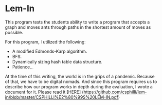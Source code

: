 # Lem-In
This program tests the students ability to write a program that accepts a graph and moves ants through paths in the shortest amount of moves as possible.

For this program, I utilized the following:

* A modified Edmonds-Karp algorithm.
* BFS.
* Dynamically sizing hash table data structure.
* Patience...

At the time of this writing, the world is in the grips of a pandemic. Because of that, we have to be digital nomads. And since this program requires us to describe how our program works in depth during the evaluation, I wrote a document for it. Please read it [HERE] (https://github.com/csphilli/lem-in/blob/master/CSPHILLI%E2%80%99S%20LEM-IN.pdf)
